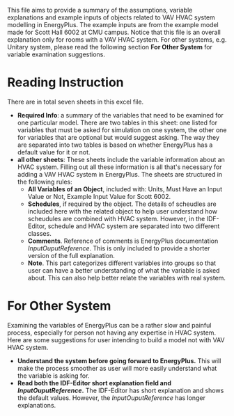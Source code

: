 This file aims to provide a summary of the assumptions, variable explanations and example inputs of objects related to VAV HVAC system modelling in EnergyPlus. The example inputs are from the example model made for Scott Hall 6002 at CMU campus. Notice that this file is an overall explanation only for rooms with a VAV HVAC system. For other systems, e.g. Unitary system, please read the following section **For Other System** for variable examination suggestions. 

# Reading Instruction

There are in total seven sheets in this excel file. 
- **Required Info**: a summary of the variables that need to be examined for one particular model. There are two tables in this sheet: one listed for variables that must be asked for simulation on one system, the other one for variables that are optional but would suggest asking. The way they are separated into two tables is based on whether EnergyPlus has a default value for it or not. 
- **all other sheets**: These sheets include the variable information about an HVAC system. Filling out all these information is all that's necessary for adding a VAV HVAC system in EnergyPlus. The sheets are structured in the following rules:
  - **All Variables of an Object**, included with: Units, Must Have an Input Value or Not, Example Input Value for Scott 6002.
  - **Schedules**, if required by the object. The details of scheudles are included here with the related object to help user understand how scheudules are combined with HVAC system. However, in the IDF-Editor, schedule and HVAC system are separated into two different classes. 
  - **Comments**. Reference of comments is EnergyPlus documentation *InputOuputReference*. This is only included to provide a shorter version of the full explanation. 
  - **Note**. This part categorizes different variables into groups so that user can have a better understanding of what the variable is asked about. This can also help better relate the variables with real system.

# For Other System

Examining the variables of EnergyPlus can be a rather slow and painful process, especially for person not having any expertise in HVAC system. Here are some suggestions for user intending to build a model not with VAV HVAC system.
- **Understand the system before going forward to EnergyPlus.** This will make the process smoother as user will more easily understand what the variable is asking for.
- **Read both the IDF-Editor short explanation field and *InputOuputReference*.** The IDF-Editor has short explanation and shows the default values. However, the *InputOuputReference* has longer explanations.
